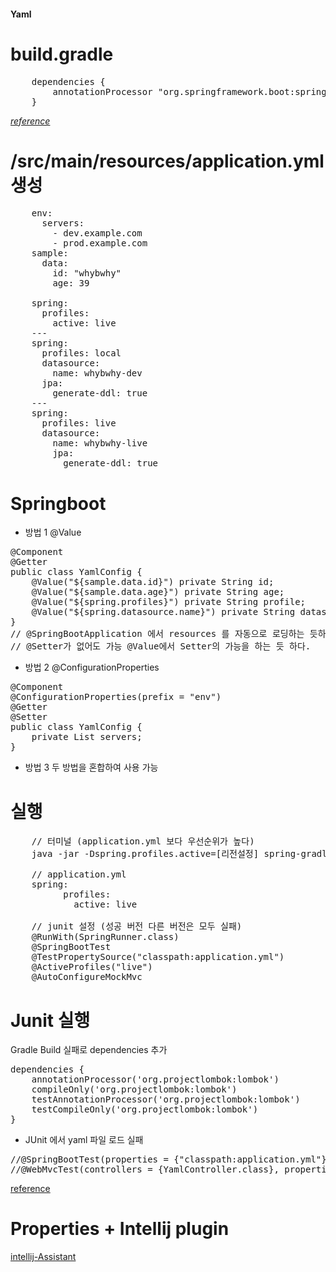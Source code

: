 <h4> Yaml

# build.gradle 
<pre>
    dependencies {
        annotationProcessor "org.springframework.boot:spring-boot-configuration-processor"
    }
</pre>

*[reference](https://docs.spring.io/spring-boot/docs/2.1.8.RELEASE/reference/html/configuration-metadata.html#configuration-metadata-annotation-processor)*

# /src/main/resources/application.yml 생성
<pre>
    env:
      servers:
        - dev.example.com
        - prod.example.com
    sample:
      data:
        id: "whybwhy"
        age: 39
        
    spring:
      profiles:
        active: live
    ---
    spring:
      profiles: local
      datasource:
        name: whybwhy-dev
      jpa:
        generate-ddl: true
    ---
    spring:
      profiles: live
      datasource:
        name: whybwhy-live
        jpa:
          generate-ddl: true
</pre>

# Springboot
* 방법 1 @Value
<pre>
@Component
@Getter
public class YamlConfig {
    @Value("${sample.data.id}") private String id;
    @Value("${sample.data.age}") private String age;
    @Value("${spring.profiles}") private String profile;
    @Value("${spring.datasource.name}") private String datasourceName;
}
// @SpringBootApplication 에서 resources 를 자동으로 로딩하는 듯하다.
// @Setter가 없어도 가능 @Value에서 Setter의 가능을 하는 듯 하다.
</pre>
  

* 방법 2 @ConfigurationProperties
<pre>
@Component
@ConfigurationProperties(prefix = "env")
@Getter
@Setter
public class YamlConfig {
    private List<String> servers;
}
</pre>

* 방법 3
    두 방법을 혼합하여 사용 가능
    
# 실행
<pre>
    // 터미널 (application.yml 보다 우선순위가 높다)
    java -jar -Dspring.profiles.active=[리전설정] spring-gradle-demo-0.0.1-SNAPSHOT.war
    
    // application.yml
    spring:
          profiles:
            active: live
            
    // junit 설정 (성공 버전 다른 버전은 모두 실패)
    @RunWith(SpringRunner.class)
    @SpringBootTest
    @TestPropertySource("classpath:application.yml")
    @ActiveProfiles("live")
    @AutoConfigureMockMvc
</pre>

# Junit 실행

Gradle Build 실패로 dependencies 추가
<pre>
dependencies {
    annotationProcessor('org.projectlombok:lombok')
    compileOnly('org.projectlombok:lombok')
    testAnnotationProcessor('org.projectlombok:lombok')
    testCompileOnly('org.projectlombok:lombok')
}
</pre>

* JUnit 에서 yaml 파일 로드 실패
<pre>
//@SpringBootTest(properties = {"classpath:application.yml"} )
//@WebMvcTest(controllers = {YamlController.class}, properties = {"classpath:application.yml"})
</pre>
[reference](http://blog.naver.com/PostView.nhn?blogId=kkforgg&logNo=221261060159&parentCategoryNo=&categoryNo=&viewDate=&isShowPopularPosts=false&from=postView)

# Properties + Intellij plugin
[intellij-Assistant](https://cheese10yun.github.io/intellij-Assistant/)




